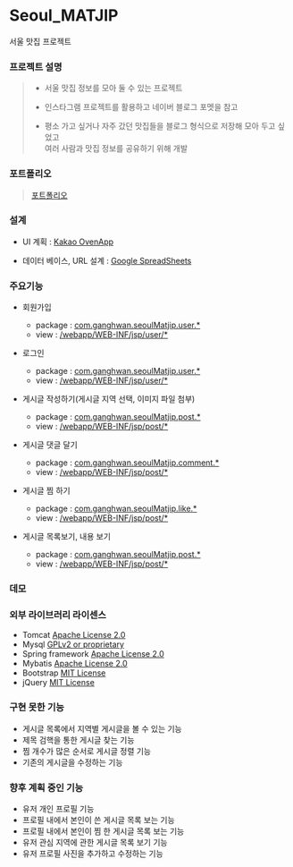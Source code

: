 # Seoul_MATJIP
서울 맛집 프로젝트

### 프로젝트 설명
> - 서울 맛집 정보를 모아 둘 수 있는 프로젝트
>
> - 인스타그램 프로젝트를 활용하고 네이버 블로그 포멧을 참고
>
> - 평소 가고 싶거나 자주 갔던 맛집들을 블로그 형식으로 저장해 모아 두고 싶었고  
>여러 사람과 맛집 정보를 공유하기 위해 개발

### 포트폴리오
>[포트폴리오](https://github.com/ghks027/Seoul_MATJIP/blob/master/%ED%8F%AC%EB%A5%B4%ED%8F%B4%EB%A6%AC%EC%98%A4.pdf)

### 설계
- UI 계획 : [Kakao OvenApp](https://ovenapp.io/view/SrDhsw6Bnhqw6YXrhoZLAMxlQcJMsxBt/)

- 데이터 베이스, URL 설계 : [Google SpreadSheets](https://docs.google.com/spreadsheets/d/1UaPcXruXQlxM6RArJytPx7p6ZT8o-9LqwU7SQ8-Hp6I/edit#gid=0)

### 주요기능
- 회원가입
  - package : [com.ganghwan.seoulMatjip.user.*](https://github.com/ghks027/Seoul_MATJIP/tree/master/src/main/java/com/ganghwan/seoulMatjip/user)
  - view : [/webapp/WEB-INF/jsp/user/*](https://github.com/ghks027/Seoul_MATJIP/blob/master/src/main/webapp/WEB-INF/jsp/user/signUp.jsp)

- 로그인
  - package : [com.ganghwan.seoulMatjip.user.*](https://github.com/ghks027/Seoul_MATJIP/tree/master/src/main/java/com/ganghwan/seoulMatjip/user)
  - view : [/webapp/WEB-INF/jsp/user/*](https://github.com/ghks027/Seoul_MATJIP/blob/master/src/main/webapp/WEB-INF/jsp/user/signIn.jsp)

- 게시글 작성하기(게시글 지역 선택, 이미지 파일 첨부)
  - package : [com.ganghwan.seoulMatjip.post.*](https://github.com/ghks027/Seoul_MATJIP/tree/master/src/main/java/com/ganghwan/seoulMatjip/post)
  - view : [/webapp/WEB-INF/jsp/post/*](https://github.com/ghks027/Seoul_MATJIP/blob/master/src/main/webapp/WEB-INF/jsp/post/postCreate.jsp)

- 게시글 댓글 달기
  - package : [com.ganghwan.seoulMatjip.comment.*](https://github.com/ghks027/Seoul_MATJIP/tree/master/src/main/java/com/ganghwan/seoulMatjip/post/comment)
  - view : [/webapp/WEB-INF/jsp/post/*](https://github.com/ghks027/Seoul_MATJIP/blob/master/src/main/webapp/WEB-INF/jsp/post/postDetail.jsp)

- 게시글 찜 하기
  - package : [com.ganghwan.seoulMatjip.like.*](https://github.com/ghks027/Seoul_MATJIP/tree/master/src/main/java/com/ganghwan/seoulMatjip/post/like)
  - view : [/webapp/WEB-INF/jsp/post/*](https://github.com/ghks027/Seoul_MATJIP/blob/master/src/main/webapp/WEB-INF/jsp/post/postList.jsp)

- 게시글 목록보기, 내용 보기
  - package : [com.ganghwan.seoulMatjip.post.*](https://github.com/ghks027/Seoul_MATJIP/tree/master/src/main/java/com/ganghwan/seoulMatjip/post)
  - view : [/webapp/WEB-INF/jsp/post/*](https://github.com/ghks027/Seoul_MATJIP/blob/master/src/main/webapp/WEB-INF/jsp/post/postList.jsp)

### 데모

### 외부 라이브러리 라이센스
- Tomcat [Apache License 2.0](https://www.apache.org/licenses/LICENSE-2.0)
- Mysql [GPLv2 or proprietary](https://www.gnu.org/licenses/gpl-3.0.html)
- Spring framework [Apache License 2.0](https://www.apache.org/licenses/LICENSE-2.0)
- Mybatis [Apache License 2.0](https://www.apache.org/licenses/LICENSE-2.0)
- Bootstrap [MIT License](https://opensource.org/licenses/MIT)
- jQuery [MIT License](https://opensource.org/licenses/MIT)

### 구현 못한 기능
- 게시글 목록에서 지역별 게시글을 볼 수 있는 기능
- 제목 검핵을 통한 게시글 찾는 기능
- 찜 개수가 많은 순서로 게시글 정렬 기능
- 기존의 게시글을 수정하는 기능

### 향후 계획 중인 기능
- 유저 개인 프로필 기능
- 프로필 내에서 본인이 쓴 게시글 목록 보는 기능
- 프로필 내에서 본인이 찜 한 게시글 목록 보는 기능
- 유저 관심 지역에 관한 게시글 목록 보기 기능
- 유저 프로필 사진을 추가하고 수정하는 기능
